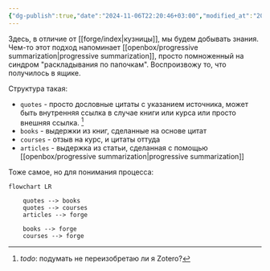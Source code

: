 ```yaml
---
{"dg-publish":true,"date":"2024-11-06T22:20:46+03:00","modified_at":"2024-11-06T23:07:55+03:00","title":"Шахта Ванадия","aliases":"Шахта Ванадия","permalink":"/mine/index/","dgPassFrontmatter":true}
---
```



Здесь, в отличие от [[forge/index|кузницы]], мы будем добывать знания. Чем-то этот подход напоминает [[openbox/progressive summarization|progressive summarization]], просто помноженный на синдром "раскладывания по папочкам". Воспроизвожу то, что получилось в ящике.

Структура такая:
- `quotes` - просто дословные цитаты с указанием источника, может быть внутренняя ссылка в случае книги или курса или просто внешняя ссылка. [^1]
- `books` - выдержки из книг, сделанные на основе цитат
- `courses` - отзыв на курс, и цитаты оттуда
- `articles` - выдержка из статьи, сделанная с помощью [[openbox/progressive summarization|progressive summarization]]

Тоже самое, но для понимания процесса:

```mermaid
flowchart LR

    quotes --> books
    quotes --> courses
    articles --> forge

    books --> forge
    courses --> forge
```

[^1]: *todo*: подумать не переизобретаю ли я Zotero?

